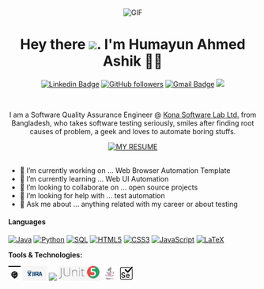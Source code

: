 <div align="center">
<img align="center" alt="GIF" height="250px" src="https://media.giphy.com/media/ZVik7pBtu9dNS/giphy.gif" />

# Hey there <img src="https://media.giphy.com/media/hvRJCLFzcasrR4ia7z/giphy.gif" width="25px">. I'm Humayun Ahmed Ashik 👨‍🎓

[![Linkedin Badge](https://img.shields.io/badge/-Humayun%20Ahmed%20Ashik-blue?style=social&logo=Linkedin&logoColor=blue&link=https://www.linkedin.com/in/ashikruet133068/)](https://www.linkedin.com/in/ashikruet133068/)
 [![GitHub followers](https://img.shields.io/github/followers/humayun-ashik?label=Follow&style=social)](https://github.com/humayun-ashik/?tab=follow) 
 [![Gmail Badge](https://img.shields.io/badge/-3024hik@gmail.com-c14438?style=social&logo=Gmail&logoColor=red&link=mailto:3024hik@gmail.com)](mailto:3024hik@gmail.com) 
 ![](https://visitor-badge.glitch.me/badge?page_id=humayun-ashik.humayun-ashik) 

<br />

I am a Software Quality Assurance Engineer @ [Kona Software Lab Ltd.](https://konasl.com/) from Bangladesh, who takes software testing seriously, smiles after finding root causes of problem,
a geek and loves to automate boring stuffs.  

[![MY RESUME](https://img.shields.io/badge/my%20resume%20-%231572B6.svg?&style=for-the-badge&logo=resume&logoColor=white)](https://humayun-ashik.github.io/resume)
<br />
<br />
</div>

- 🔭 I’m currently working on ... Web Browser Automation Template
- 🌱 I’m currently learning ... Web UI Automation
- 👯 I’m looking to collaborate on ... open source projects
- 🤔 I’m looking for help with ... test automation 
- 💬 Ask me about ... anything related with my career or about testing 


#### Languages
[![Java](https://img.shields.io/badge/java-%23777BB4.svg?&style=for-the-badge&logo=java&logoColor=white)](https://www.java.com/en/)
[![Python](https://img.shields.io/badge/python%20-%2314354C.svg?&style=for-the-badge&logo=python&logoColor=white)](https://www.python.org/)
[![SQL](https://img.shields.io/badge/sql%20-%2314354C.svg?&style=for-the-badge&logo=mysql&logoColor=white)](https://www.mysql.com/)
[![HTML5](https://img.shields.io/badge/html5%20-%23E34F26.svg?&style=for-the-badge&logo=html5&logoColor=white)](https://developer.mozilla.org/fr/docs/Web/HTML)
[![CSS3](https://img.shields.io/badge/css3%20-%231572B6.svg?&style=for-the-badge&logo=css3&logoColor=white)](https://developer.mozilla.org/fr/docs/Web/CSS)
[![JavaScript](https://img.shields.io/badge/javascript%20-%23323330.svg?&style=for-the-badge&logo=javascript&logoColor=%23F7DF1E)](https://developer.mozilla.org/fr/docs/Web/JavaScript)
[![LaTeX](https://img.shields.io/badge/latex%20-%23008080.svg?&style=for-the-badge&logo=latex&logoColor=white)](https://www.latex-project.org/)


**Tools & Technologies:** 
 
<code><img height="30" src="https://github.com/humayun-ashik/humayun-ashik/blob/main/images/cucumber.svg"></code>
<code><img height="30" src="https://github.com/humayun-ashik/humayun-ashik/blob/main/images/jira.jpg"></code>
<code><img height="30" src="https://github.com/humayun-ashik/humayun-ashik/blob/main/images/git.png"></code>
<code><img height="30" src="https://github.com/humayun-ashik/humayun-ashik/blob/main/images/junit.jpg"></code>
<code><img height="30" src="https://github.com/humayun-ashik/humayun-ashik/blob/main/images/testng.png"></code>
<code><img height="30" src="https://github.com/humayun-ashik/humayun-ashik/blob/main/images/selenium.png"></code>

<!--
<code><img height="20" src="https://img.shields.io/badge/git-%23777BB4.svg?&style=for-the-badge&logo=git&logoColor=white"></code>
<code><img height="20" src="https://img.shields.io/badge/testng-%23777BB4.svg?&style=for-the-badge&logo=testng&logoColor=white"></code>
<code><img height="20" src="https://github.com/hodehoujolive/hodehoujolive/blob/main/images/github.svg"></code>
<code><img height="20" src="https://github.com/hodehoujolive/hodehoujolive/blob/main/images/gitlab.svg"></code>
<code><img height="20" src="https://github.com/hodehoujolive/hodehoujolive/blob/main/images/linux.svg"></code>
<code><img height="20" src="https://github.com/hodehoujolive/hodehoujolive/blob/main/images/mysql.svg"></code>
<code><img height="20" src="https://github.com/hodehoujolive/hodehoujolive/blob/main/images/npm.svg"></code>
<code><img height="20" src="https://github.com/hodehoujolive/hodehoujolive/blob/main/images/slack.svg"></code>
<code><img height="20" src="https://github.com/hodehoujolive/hodehoujolive/blob/main/images/stackoverflow.svg"></code>
-->